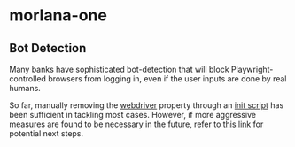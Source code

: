# morlana-one

## Bot Detection

Many banks have sophisticated bot-detection that will block Playwright-controlled browsers from logging in, even if the user inputs are done by real humans.

So far, manually removing the [webdriver](https://developer.mozilla.org/en-US/docs/Web/API/Navigator/webdriver) property through an [init script](https://playwright.dev/docs/evaluating) has been sufficient in tackling most cases. However, if more aggressive measures are found to be necessary in the future, refer to [this link](https://www.zenrows.com/blog/avoid-playwright-bot-detection#fortified-playwright) for potential next steps.
